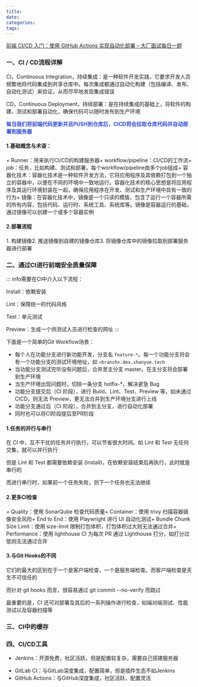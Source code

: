 ```yaml
---
title: 
date: 
categories: 
tags:
---
```

[前端 CI/CD 入门：使用 GitHub Actions 实现自动化部署 – 大厂面试每日一题](https://q.shanyue.tech/deploy/ci-intro)

<h3 id="c5PIc">一、CI / CD流程详解</h3>CI，Continuous Integration，持续集成：是一种软件开发实践，它要求开发人员频繁地将代码集成到共享仓库中。每次集成都通过自动化构建（包括编译、发布、自动化测试）来验证，从而尽早地发现集成错误

CD，Continuous Deployment，持续部署：是在持续集成的基础上，将软件的构建、测试和部署自动化，确保代码可以随时发布到生产环境

**<font style="color:#2F4BDA;">每当我们将前端代码更新并且PUSH到仓库后，CICD将会拉取仓库代码并自动部署到服务器</font>**

<h4 id="DB8fx">1.基础概念与术语：</h4>+ Runner：用来执行CI/CD的构建服务器+ workflow/pipeline：CI/CD的工作流+ job：任务，比如构建、测试和部署，每个workflow/pipeline由多个job组成+ 容器化技术：容器化技术是一种软件开发方法，它将应用程序及其依赖打包到一个独立的容器中，以便在不同的环境中一致地运行。容器化技术的核心思想是将应用程序及其运行环境封装在一起，确保应用程序在开发、测试和生产环境中具有一致的行为+ 镜像：在容器化技术中，镜像是一个只读的模版，包含了运行一个容器所需的所有内容，包括代码、运行时、系统工具、系统库等。镜像是容器运行的基础，通过镜像可以创建一个或多个容器实例

<h4 id="ZIhU3">2.部署流程</h4>1. 构建镜像2. 推送镜像到自建的镜像仓库3. 将镜像仓库中的镜像拉取到部署服务器进行部署

<h3 id="hoego">二、通过CI进行前端安全质量保障</h3>::: info需要在CI中介入以下流程：

Install：依赖安装

Lint：保障统一的代码风格

Test：单元测试

Preview：生成一个供测试人员进行检查的网址
:::

下面是一个简单的Git Workflow场景：

* 每个人在功能分支进行新功能开发，分支名 `feature-*`。每一个功能分支将会有一个功能分支的测试环境地址，如 `<branch>.dev.shanyue.tech`
* 当功能分支测试完毕没有问题后，合并至主分支 master。在主分支将会部署到生产环境
* 当生产环境出现问题时，切除一条分支 hotfix-*，解决紧急 Bug
* 功能分支提交后（CI 阶段），进行 Build、Lint、Test、Preview 等，如未通过 CICD，则无法 Preview，更无法合并到生产环境分支进行上线
* 功能分支通过后（CI 阶段），合并到主分支，进行自动化部署
* 同时也可以将CI阶段提后至PR阶段

<h4 id="YhcOe">1.任务的并行与串行</h4>在 CI 中，互不干扰的任务并行执行，可以节省很大时间。如 Lint 和 Test 无任何交集，就可以并行执行

但是 Lint 和 Test 都需要依赖安装 (Install)，在依赖安装结束后再执行，此时就是串行的

而进行串行时，如果前一个任务失败，则下一个任务也无法继续

<h4 id="VxRsG">2.更多CI检查</h4>+ Quality：使用 SonarQube 检查代码质量+ Container：使用 trivy 扫描容器镜像安全风险+ End to End：使用 Playwright 进行 UI 自动化测试+ Bundle Chunk Size Limit：使用 size-limit 限制打包体积，打包体积过大则无法通过合并+ Performance：使用 lighthouse CI 为每次 PR 通过 Lighthouse 打分，如打分过低则无法通过合并

<h4 id="XpuLQ">3.与Git Hooks的不同</h4>它们的最大的区别在于一个是客户端检查，一个是服务端检查。而客户端检查是天生不可信任的

而针对 git hooks 而言，很容易通过 git commit --no-verify 而跳过

最重要的是，CI 还可对部署及其后的一系列操作进行检查，如端对端测试、性能测试以及容器扫描等

<h3 id="K4Y5Z">三、CI中的缓存</h3>

<h3 id="i3Y5s">四、CI/CD工具</h3>

- Jenkins：开源免费，社区活跃，但是配置较复杂，需要自己搭建服务器
+ GitLab CI：与GitLab深度集成，配置简单，但是插件生态不如Jenkins
+ GitHub Actions：与GitHub深度集成，社区活跃，配置灵活